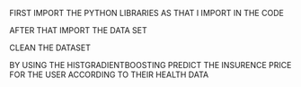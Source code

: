 FIRST IMPORT THE PYTHON LIBRARIES AS THAT I IMPORT IN THE CODE 

AFTER THAT IMPORT THE DATA SET 

CLEAN THE DATASET

BY USING THE HISTGRADIENTBOOSTING PREDICT THE INSURENCE PRICE FOR THE USER ACCORDING TO THEIR HEALTH DATA 
